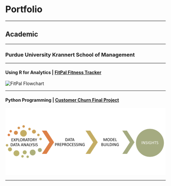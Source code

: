 # Portfolio

---

## Academic

---

### Purdue University Krannert School of Management

---

#### Using R for Analytics | [FitPal Fitness Tracker](https://github.com/ajbrillembourg/fitpal-fitness-tracker)
![FitPal Flowchart](https://github.com/ajbrillembourg/fitpal-fitness-tracker/raw/main/FitPal-Logo_MedGreenBackground.png)

---
#### Python Programming | [Customer Churn Final Project](https://github.com/ajbrillembourg/customer_churn)
![Project Flowchart](https://github.com/ajbrillembourg/customer_churn/raw/main/Images/Project_flowchart.png)

---
